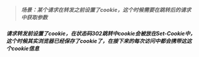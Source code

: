 > ##### 场景：某个请求在转发之前设置了cookie，这个时候需要在跳转后的请求中获取参数



##### 请求转发前设置了cookie，在状态码302跳转中cookie会被放在Set-Cookie中，这个时候其实浏览器已经保存了cookie了，在接下来的每次访问中都会携带这这个cookie信息